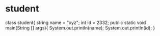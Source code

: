 # student
class student{
string name = "xyz";
int id = 2332;
public static void main(String [] args){
System.out.println(name);
System.out.println(id);
}
